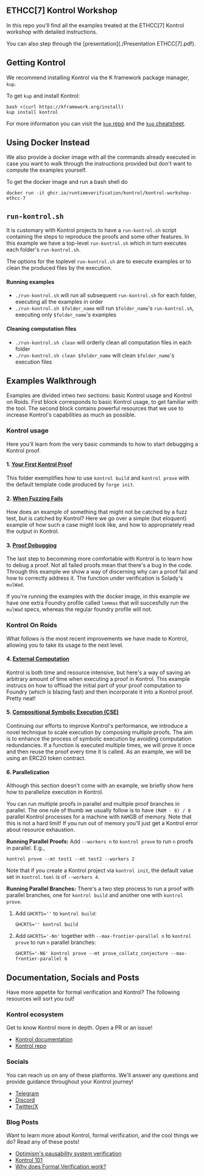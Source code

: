 ETHCC[7] Kontrol Workshop
-------------------------

In this repo you'll find all the examples treated at the ETHCC[7] Kontrol workshop with detailed instructions.

You can also step through the [presentation](./Presentation ETHCC[7].pdf).

## Getting Kontrol

We recommend installing Kontrol via the K framework package manager, `kup`.

To get `kup` and install Kontrol:
```shell
bash <(curl https://kframework.org/install)
kup install kontrol
```

For more information you can visit the [`kup` repo](https://github.com/runtimeverification/kup) and the [`kup` cheatsheet](https://docs.runtimeverification.com/kontrol/cheatsheets/kup-cheatsheet).

## Using Docker Instead

We also provide a docker image with all the commands already executed in case you want to walk through the instructions provided but don't want to compute the examples yourself.

To get the docker image and run a bash shell do
```shell
docker run -it ghcr.io/runtimeverification/kontrol/kontrol-workshop-ethcc-7
```

## `run-kontrol.sh`

It is customary with Kontrol projects to have a `run-kontrol.sh` script containing the steps to reproduce the proofs and some other features.
In this example we have a top-level `run-kontrol.sh` which in turn executes each folder's `run-kontrol.sh`.

The options for the toplevel `run-kontrol.sh` are to execute examples or to clean the produced files by the execution.

#### Running examples
- `./run-kontrol.sh` will run all subsequent `run-kontrol.sh` for each folder, executing all the examples in order
- `./run-kontrol.sh $folder_name` will run `$folder_name`'s `run-kontrol.sh`, executing only `$folder_name`'s examples

#### Cleaning computation files
- `./run-kontrol.sh clean` will orderly clean all computation files in each folder
- `./run-kontrol.sh clean $folder_name` will clean `$folder_name`'s execution files

## Examples Walkthrough

Examples are divided intwo two sections: basic Kontrol usage and Kontrol on Roids. First block corresponds to basic Kontrol usage, to get familiar with the tool. The second block contains powerful resources that we use to increase Kontrol's capabilities as much as possible.

### Kontrol usage

Here you'll learn from the very basic commands to how to start debugging a Kontrol proof.

#### 1. [Your First Kontrol Proof](./1-your-first-proof)

This folder exemplifies how to use `kontrol build` and `kontrol prove` with the default template code produced by `forge init`.

#### 2. [When Fuzzing Fails](./2-when-fuzzing-fails)

How does an example of something that might not be catched by a fuzz test, but is catched by Kontrol? Here we go over a simple (but eloquent) example of how such a case might look like, and how to appropriately read the output in Kontrol.

#### 3. [Proof Debugging](./3-proof-debugging)

The last step to becomming more comfortable with Kontrol is to learn how to debug a proof. Not all failed proofs mean that there's a bug in the code. Through this example we show a way of discerning why can a proof fail and how to correctly address it. The function under verification is Solady's `mulWad`.

If you're running the examples with the docker image, in this example we have one extra Foundry profile called `lemmas` that will succesfully run the `mulWad` specs, whereas the regular foundry profile will not.

### Kontrol On Roids

What follows is the most recent improvements we have made to Kontrol, allowing you to take its usage to the next level.

#### 4. [External Computation](./4-external-computation)

Kontrol is both time and resource intensive, but here's a way of saving an arbitrary amount of time when executing a proof in Kontrol. This example instrucs on how to offload the initial part of your proof computation to Foundry (which is blazing fast) and then incorporate it into a Kontrol proof. Pretty neat!

#### 5. [Compositional Symbolic Execution (CSE)](5-compositional-symbolic-execution)

Continuing our efforts to improve Kontrol's performance, we introduce a novel technique to scale execution by composing multiple proofs. The aim is to enhance the process of symbolic execution by avoiding computation redundancies. If a function is executed multiple times, we will prove it once and then reuse the proof every time it is called. As an example, we will be using an ERC20 token contract.

#### 6. Parallelization

Although this section doesn't come with an example, we briefly show here how to parallelize execution in Kontrol.

You can run multiple proofs in parallel and multiple proof branches in parallel. The one rule of thumb we usually follow is to have `(RAM - 8) / 8` parallel Kontrol processes for a machine with `RAM`GB of memory. Note that this is not a hard limit! If you run out of memory you'll just get a Kontrol error about resource exhaustion.

**Running Parallel Proofs:** Add `--workers n` to `kontrol prove` to run `n` proofs in parallel. E.g.,
```
kontrol prove --mt test1 --mt test2 --workers 2
```
Note that if you create a Kontrol project via `kontrol init`, the default value set in `kontrol.toml` is of `--workers 4`.

**Running Parallel Branches:** There's a two step process to run a proof with parallel branches, one for `kontrol build` and another one with `kontrol prove`.

1. Add `GHCRTS=''` to `kontrol build`:
    ```
    GHCRTS='' kontrol build
    ```
2. Add `GHCRTS='-Nn'` together with `--max-frontier-parallel n` to `kontrol prove` to run `n` parallel branches:
    ```
    GHCRTS='-N6' kontrol prove --mt prove_collatz_conjecture --max-frontier-parallel 6
    ```

## Documentation, Socials and Posts

Have more appetite for formal verification and Kontrol? The following resources will sort you out!

### Kontrol ecosystem

Get to know Kontrol more in depth. Open a PR or an issue!

- [Kontrol documentation](https://docs.runtimeverification.com/kontrol/cheatsheets/kup-cheatsheet)
- [Kontrol repo](https://github.com/runtimeverification/kontrol)

### Socials

You can reach us on any of these platforms. We'll answer any questions and provide guidance throughout your Kontrol journey!

- [Telegram](https://t.me/rv_kontrol)
- [Discord](https://discord.com/invite/CurfmXNtbN)
- [Twitter/X](https://x.com/rv_inc)

### Blog Posts

Want to learn more about Kontrol, formal verification, and the cool things we do? Read any of these posts!

- [Optimism's pausability system verification](https://runtimeverification.com/blog/kontrol-integrated-verification-of-the-optimism-pausability-mechanism)
- [Kontrol 101](https://runtimeverification.com/blog/kontrol-101)
- [Why does Formal Verification work?](https://runtimeverification.com/blog/formal-verification-lore)
